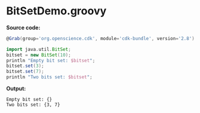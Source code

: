 # BitSetDemo.groovy
**Source code:**
```groovy
@Grab(group='org.openscience.cdk', module='cdk-bundle', version='2.8')

import java.util.BitSet;
bitset = new BitSet(10);
println "Empty bit set: $bitset";
bitset.set(3);
bitset.set(7);
println "Two bits set: $bitset";
```
**Output:**
```plain
Empty bit set: {}
Two bits set: {3, 7}
```
